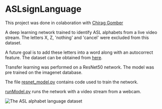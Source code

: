 # ASLsignLanguage
This project was done in colaboration with [Chirag Gomber](https://github.com/ArtistBanda) 

A deep learning network trained to identify ASL alphabets from a live video stream. The letters X, Z, 'nothing' and 'cancel' were excluded from this dataset.

A future goal is to add these letters into a word along with an autocorrect feature.
The dataset can be obtained from [here](https://www.kaggle.com/grassknoted/asl-alphabet). 

Transfer learning was performed on a ResNet50 network. The model was pre trained on the imagenet database.  

The file [resnet_model.py](resnet_model.py) contains code used to train the network. 

[runModel.py](runModel.py) runs the network with a video stream from a webcam.

![The ASL alphabet language dataset](https://www.nidcd.nih.gov/sites/default/files/Content%20Images/NIDCD-ASL-hands-2014.jpg)
